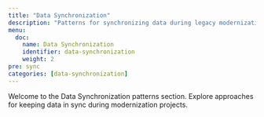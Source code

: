 ```yaml
---
title: "Data Synchronization"
description: "Patterns for synchronizing data during legacy modernization."
menu:
  doc:
    name: Data Synchronization
    identifier: data-synchronization
    weight: 2
pre: sync
categories: [data-synchronization]
---
```


Welcome to the Data Synchronization patterns section. Explore approaches for keeping data in sync during modernization projects.
